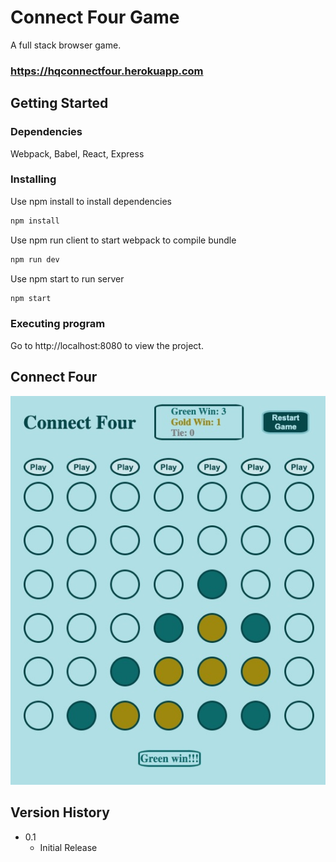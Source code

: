 # Connect Four Game

A full stack browser game.

### https://hqconnectfour.herokuapp.com

## Getting Started

### Dependencies

Webpack, Babel, React, Express

### Installing

Use npm install to install dependencies
```bash
npm install
```
Use npm run client to start webpack to compile bundle
```bash
npm run dev
```
Use npm start to run server
```bash
npm start
```
### Executing program

Go to http://localhost:8080 to view the project.

## Connect Four

![Connect Four](assets/Connect_Four.png?raw=true "Connect Four")

## Version History

* 0.1
    * Initial Release




